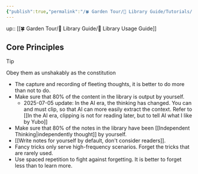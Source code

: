 ```yaml
---
{"publish":true,"permalink":"/🍀 Garden Tour/🧰 Library Guide/Tutorials/Core principles to follow when using this library.md","title":"Core principles to follow when using this library","created":"2022-08-16","modified":"2025-07-05","published":"2025-07-09T02:04:35.006+08:00","tags":["todo/continuous-iteration"],"cssclasses":""}
---
```



up:: [[🍀 Garden Tour/🧰 Library Guide/🧰 Library Usage Guide]]

## Core Principles

>[!TIP]
> Obey them as unshakably as the constitution

- The capture and recording of fleeting thoughts, it is better to do more than not to do.
- Make sure that 80% of the content in the library is output by yourself.
	- 2025-07-05 update: In the AI era, the thinking has changed. You can and must clip, so that AI can more easily extract the context. Refer to [[In the AI era, clipping is not for reading later, but to tell AI what I like by Yubo]]
- Make sure that 80% of the notes in the library have been [[Independent Thinking\|independently thought]] by yourself.
- [[Write notes for yourself by default, don't consider readers]].
- Fancy tricks only serve high-frequency scenarios. Forget the tricks that are rarely used.
- Use spaced repetition to fight against forgetting. It is better to forget less than to learn more. 